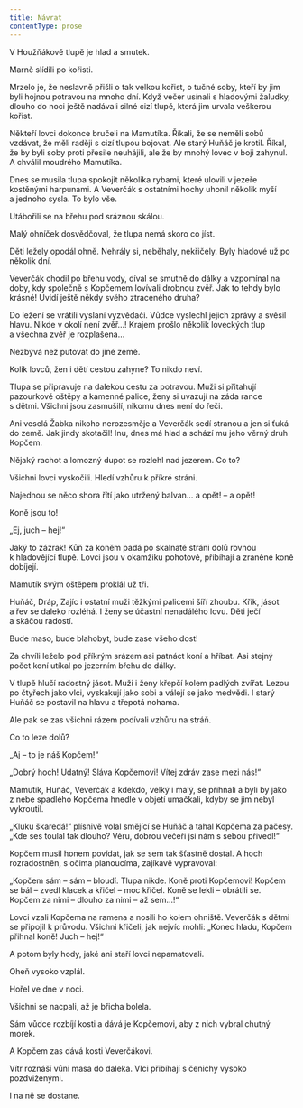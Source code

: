 ```yaml
---
title: Návrat
contentType: prose
---
```


<section>

V Houžňákově tlupě je hlad a smutek.

Marně slídili po kořisti.

Mrzelo je, že neslavně přišli o tak velkou kořist, o tučné soby, kteří by jim byli hojnou potravou na mnoho dní. Když večer usínali s hladovými žaludky, dlouho do noci ještě nadávali silné cizí tlupě, která jim urvala veškerou kořist.

Někteří lovci dokonce bručeli na Mamutíka. Říkali, že se neměli sobů vzdávat, že měli raději s cizí tlupou bojovat. Ale starý Huňáč je krotil. Říkal, že by byli soby proti přesile neuhájili, ale že by mnohý lovec v boji zahynul. A chválil moudrého Mamutíka.

Dnes se musila tlupa spokojit několika rybami, které ulovili v jezeře kostěnými harpunami. A Veverčák s ostatními hochy uhonil několik myší a jednoho sysla. To bylo vše.

Utábořili se na břehu pod sráznou skálou.

Malý ohníček dosvědčoval, že tlupa nemá skoro co jíst.

Děti ležely opodál ohně. Nehrály si, neběhaly, nekřičely. Byly hladové už po několik dní.

Veverčák chodil po břehu vody, díval se smutně do dálky a vzpomínal na doby, kdy společně s Kopčemem lovívali drobnou zvěř. Jak to tehdy bylo krásné! Uvidí ještě někdy svého ztraceného druha?

Do ležení se vrátili vyslaní vyzvědači. Vůdce vyslechl jejich zprávy a svěsil hlavu. Nikde v okolí není zvěř…! Krajem prošlo několik loveckých tlup a všechna zvěř je rozplašena…

Nezbývá než putovat do jiné země.

Kolik lovců, žen i dětí cestou zahyne? To nikdo neví.

Tlupa se připravuje na dalekou cestu za potravou. Muži si přitahují pazourkové oštěpy a kamenné palice, ženy si uvazují na záda rance s dětmi. Všichni jsou zasmušilí, nikomu dnes není do řeči.

Ani veselá Žabka nikoho nerozesměje a Veverčák sedí stranou a jen si ťuká do země. Jak jindy skotačil! Inu, dnes má hlad a schází mu jeho věrný druh Kopčem.

Nějaký rachot a lomozný dupot se rozlehl nad jezerem. Co to?

Všichni lovci vyskočili. Hledí vzhůru k příkré stráni.

Najednou se něco shora řítí jako utržený balvan… a opět! – a opět!

Koně jsou to!

„Ej, juch – hej!“

Jaký to zázrak! Kůň za koněm padá po skalnaté stráni dolů rovnou k hladovějící tlupě. Lovci jsou v okamžiku pohotově, přibíhají a zraněné koně dobíjejí.

Mamutík svým oštěpem proklál už tři.

Huňáč, Dráp, Zajíc i ostatní muži těžkými palicemi šíří zhoubu. Křik, jásot a řev se daleko rozléhá. I ženy se účastní nenadálého lovu. Děti ječí a skáčou radostí.

Bude maso, bude blahobyt, bude zase všeho dost!

Za chvíli leželo pod příkrým srázem asi patnáct koní a hříbat. Asi stejný počet koní utíkal po jezerním břehu do dálky.

V tlupě hlučí radostný jásot. Muži i ženy křepčí kolem padlých zvířat. Lezou po čtyřech jako vlci, vyskakují jako sobi a válejí se jako medvědi. I starý Huňáč se postavil na hlavu a třepotá nohama.

Ale pak se zas všichni rázem podívali vzhůru na stráň.

Co to leze dolů?

„Aj – to je náš Kopčem!“

„Dobrý hoch! Udatný! Sláva Kopčemovi! Vítej zdráv zase mezi nás!“

Mamutík, Huňáč, Veverčák a kdekdo, velký i malý, se přihnali a byli by jako z nebe spadlého Kopčema hnedle v objetí umačkali, kdyby se jim nebyl vykroutil.

„Kluku škaredá!“ plísnivě volal smějící se Huňáč a tahal Kopčema za pačesy. „Kde ses toulal tak dlouho? Věru, dobrou večeři jsi nám s sebou přivedl!“

Kopčem musil honem povídat, jak se sem tak šťastně dostal. A hoch rozradostněn, s očima planoucíma, zajíkavě vypravoval:

„Kopčem sám – sám – bloudí. Tlupa nikde. Koně proti Kopčemovi! Kopčem se bál – zvedl klacek a křičel – moc křičel. Koně se lekli – obrátili se. Kopčem za nimi – dlouho za nimi – až sem…!“

Lovci vzali Kopčema na ramena a nosili ho kolem ohniště. Veverčák s dětmi se připojil k průvodu. Všichni křičeli, jak nejvíc mohli: „Konec hladu, Kopčem přihnal koně! Juch – hej!“

A potom byly hody, jaké ani staří lovci nepamatovali.

Oheň vysoko vzplál.

Hořel ve dne v noci.

Všichni se nacpali, až je břicha bolela.

Sám vůdce rozbíjí kosti a dává je Kopčemovi, aby z nich vybral chutný morek.

A Kopčem zas dává kosti Veverčákovi.

Vítr roznáší vůni masa do daleka. Vlci přibíhají s čenichy vysoko pozdviženými.

I na ně se dostane.

</section>
